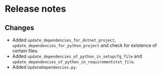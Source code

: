 # Release notes

## Changes

- Added `update_dependencies_for_dotnet_project`, `update_dependencies_for_python_project` and check for existence of certain files.
- Added `update_dependencies_of_python_in_setupcfg_file` and `update_dependencies_of_python_in_requirementstxt_file`.
- Added `UpdateDependencies.py`.
